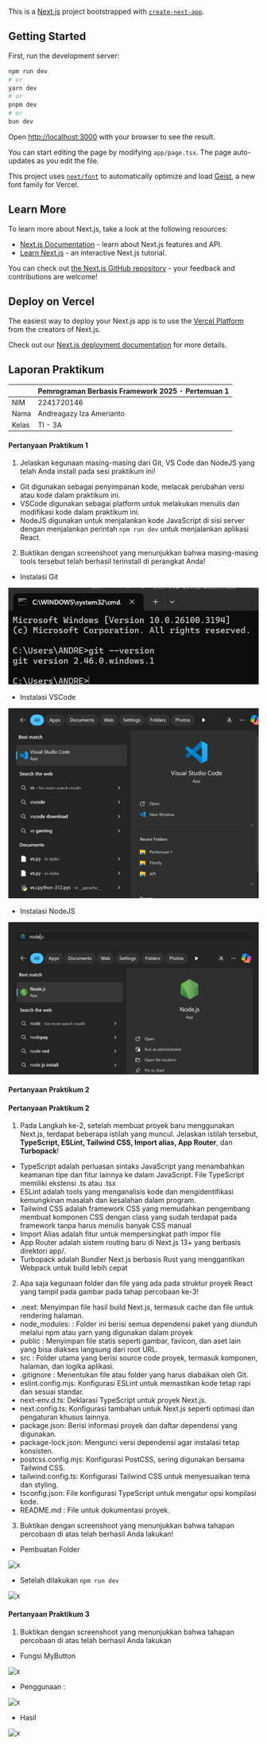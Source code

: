 This is a [Next.js](https://nextjs.org) project bootstrapped with [`create-next-app`](https://nextjs.org/docs/app/api-reference/cli/create-next-app).

## Getting Started

First, run the development server:

```bash
npm run dev
# or
yarn dev
# or
pnpm dev
# or
bun dev
```

Open [http://localhost:3000](http://localhost:3000) with your browser to see the result.

You can start editing the page by modifying `app/page.tsx`. The page auto-updates as you edit the file.

This project uses [`next/font`](https://nextjs.org/docs/app/building-your-application/optimizing/fonts) to automatically optimize and load [Geist](https://vercel.com/font), a new font family for Vercel.

## Learn More

To learn more about Next.js, take a look at the following resources:

- [Next.js Documentation](https://nextjs.org/docs) - learn about Next.js features and API.
- [Learn Next.js](https://nextjs.org/learn) - an interactive Next.js tutorial.

You can check out [the Next.js GitHub repository](https://github.com/vercel/next.js) - your feedback and contributions are welcome!

## Deploy on Vercel

The easiest way to deploy your Next.js app is to use the [Vercel Platform](https://vercel.com/new?utm_medium=default-template&filter=next.js&utm_source=create-next-app&utm_campaign=create-next-app-readme) from the creators of Next.js.

Check out our [Next.js deployment documentation](https://nextjs.org/docs/app/building-your-application/deploying) for more details.


## Laporan Praktikum

|  | Pemrograman Berbasis Framework 2025 - Pertemuan 1 |
|--|--|
| NIM |  2241720146|
| Nama |  Andreagazy Iza Amerianto |
| Kelas | TI - 3A |

#### Pertanyaan Praktikum 1
1. Jelaskan kegunaan masing-masing dari Git, VS Code dan NodeJS yang telah Anda install 
pada sesi praktikum ini!

- Git digunakan sebagai penyimpanan kode, melacak perubahan versi atau kode dalam praktikum ini.
- VSCode digunakan sebagai platform untuk melakukan menulis dan modifikasi kode dalam praktikum ini.
- NodeJS digunakan untuk menjalankan kode JavaScript di sisi server dengan menjalankan perintah  `npm run dev` untuk menjalankan aplikasi React.

2. Buktikan dengan screenshoot yang menunjukkan bahwa masing-masing tools tersebut telah berhasil terinstall di perangkat Anda!

- Instalasi Git

![x](asset/PP1-1.png)

- Instalasi VSCode

![x](asset/PP1-2.png)

- Instalasi NodeJS

![x](asset/PP1-3.png)


#### Pertanyaan Praktikum 2

#### Pertanyaan Praktikum 2
1. Pada Langkah ke-2, setelah membuat proyek baru menggunakan Next.js, terdapat beberapa istilah yang muncul. Jelaskan istilah tersebut, **TypeScript, ESLint, Tailwind CSS, Import alias, App Router**, dan **Turbopack**!

- TypeScript adalah perluasan sintaks JavaScript yang menambahkan keamanan tipe dan fitur lainnya ke dalam JavaScript. File TypeScript memiliki ekstensi .ts atau .tsx
- ESLint adalah tools yang menganalisis kode dan mengidentifikasi kemungkinan masalah dan kesalahan dalam program.
- Tailwind CSS adalah framework CSS yang memudahkan pengembang membuat komponen CSS dengan class yang sudah terdapat pada framework tanpa harus menulis banyak CSS manual 
- Import Alias adalah fitur untuk mempersingkat path impor file
- App Router adalah sistem routing baru di Next.js 13+ yang berbasis direktori app/.
- Turbopack adalah  Bundler Next.js berbasis Rust yang menggantikan Webpack untuk build lebih cepat

2. Apa saja kegunaan folder dan file yang ada pada struktur proyek React yang tampil pada gambar pada tahap percobaan ke-3!

- .next: Menyimpan file hasil build Next.js, termasuk cache dan file untuk rendering halaman.
- node_modules: : Folder ini berisi semua dependensi paket yang diunduh melalui npm atau yarn yang digunakan dalam proyek
- public : Menyimpan file statis seperti gambar, favicon, dan aset lain yang bisa diakses langsung dari root URL.
- src : Folder utama yang berisi source code proyek, termasuk komponen, halaman, dan logika aplikasi.
- .gitignore : Menentukan file atau folder yang harus diabaikan oleh Git.
- eslint.config.mjs: Konfigurasi ESLint untuk memastikan kode tetap rapi dan sesuai standar.
- next-env.d.ts: Deklarasi TypeScript untuk proyek Next.js.
- next.config.ts: Konfigurasi tambahan untuk Next.js seperti optimasi dan pengaturan khusus lainnya.
- package.json: Berisi informasi proyek dan daftar dependensi yang digunakan.
- package-lock.json: Mengunci versi dependensi agar instalasi tetap konsisten.
- postcss.config.mjs: Konfigurasi PostCSS, sering digunakan bersama Tailwind CSS.
- tailwind.config.ts: Konfigurasi Tailwind CSS untuk menyesuaikan tema dan styling.
- tsconfig.json: File konfigurasi TypeScript untuk mengatur opsi kompilasi kode.
- README.md : File untuk dokumentasi proyek.

3. Buktikan dengan screenshoot yang menunjukkan bahwa tahapan percobaan di atas telah berhasil Anda lakukan!

- Pembuatan Folder

![x](assetSementara/PP2-1.png)

- Setelah dilakukan `npm run dev`

![x](assetSementara/PP2-2.png)


#### Pertanyaan Praktikum 3
1. Buktikan dengan screenshoot yang menunjukkan bahwa tahapan percobaan di atas telah 
berhasil Anda lakukan

- Fungsi MyButton 

![x](assetSementara/PP3-1.png)

- Penggunaan : 

![x](assetSementara/PP3-2.png)

- Hasil

![x](assetSementara/PP3-3.png)
